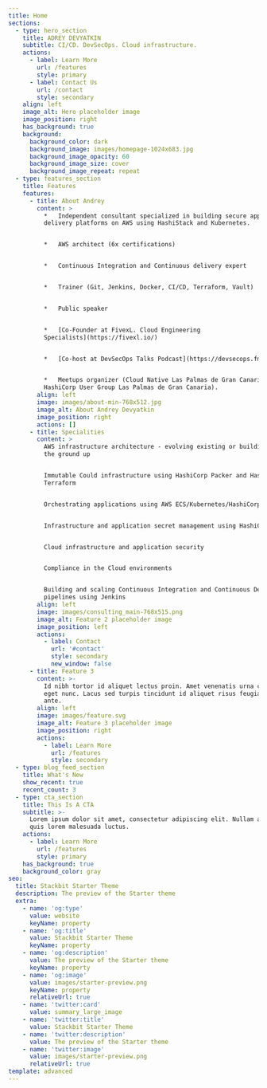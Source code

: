 ```yaml
---
title: Home
sections:
  - type: hero_section
    title: ADREY DEVYATKIN
    subtitle: CI/CD. DevSecOps. Cloud infrastructure.
    actions:
      - label: Learn More
        url: /features
        style: primary
      - label: Contact Us
        url: /contact
        style: secondary
    align: left
    image_alt: Hero placeholder image
    image_position: right
    has_background: true
    background:
      background_color: dark
      background_image: images/homepage-1024x683.jpg
      background_image_opacity: 60
      background_image_size: cover
      background_image_repeat: repeat
  - type: features_section
    title: Features
    features:
      - title: About Andrey
        content: >
          *   Independent consultant specialized in building secure application
          delivery platforms on AWS using HashiStack and Kubernetes.


          *   AWS architect (6x certifications)


          *   Continuous Integration and Continuous delivery expert


          *   Trainer (Git, Jenkins, Docker, CI/CD, Terraform, Vault)


          *   Public speaker


          *   [Co-Founder at FivexL. Cloud Engineering
          Specialists](https://fivexl.io/)


          *   [Co-host at DevSecOps Talks Podcast](https://devsecops.fm/)


          *   Meetups organizer (Cloud Native Las Palmas de Gran Canaria,
          HashiCorp User Group Las Palmas de Gran Canaria).
        align: left
        image: images/about-min-768x512.jpg
        image_alt: About Andrey Devyatkin
        image_position: right
        actions: []
      - title: Specialities
        content: >
          AWS infrastructure architecture - evolving existing or building from
          the ground up


          Immutable Could infrastructure using HashiCorp Packer and HashiCorp
          Terraform


          Orchestrating applications using AWS ECS/Kubernetes/HashiCorp Nomad


          Infrastructure and application secret management using HashiCorp Vault


          Cloud infrastructure and application security


          Compliance in the Cloud environments


          Building and scaling Continuous Integration and Continuous Delivery
          pipelines using Jenkins
        align: left
        image: images/consulting_main-768x515.png
        image_alt: Feature 2 placeholder image
        image_position: left
        actions:
          - label: Contact
            url: '#contact'
            style: secondary
            new_window: false
      - title: Feature 3
        content: >-
          Id nibh tortor id aliquet lectus proin. Amet venenatis urna cursus
          eget nunc. Lacus sed turpis tincidunt id aliquet risus feugiat in
          ante.
        align: left
        image: images/feature.svg
        image_alt: Feature 3 placeholder image
        image_position: right
        actions:
          - label: Learn More
            url: /features
            style: secondary
  - type: blog_feed_section
    title: What's New
    show_recent: true
    recent_count: 3
  - type: cta_section
    title: This Is A CTA
    subtitle: >-
      Lorem ipsum dolor sit amet, consectetur adipiscing elit. Nullam a metus
      quis lorem malesuada luctus.
    actions:
      - label: Learn More
        url: /features
        style: primary
    has_background: true
    background_color: gray
seo:
  title: Stackbit Starter Theme
  description: The preview of the Starter theme
  extra:
    - name: 'og:type'
      value: website
      keyName: property
    - name: 'og:title'
      value: Stackbit Starter Theme
      keyName: property
    - name: 'og:description'
      value: The preview of the Starter theme
      keyName: property
    - name: 'og:image'
      value: images/starter-preview.png
      keyName: property
      relativeUrl: true
    - name: 'twitter:card'
      value: summary_large_image
    - name: 'twitter:title'
      value: Stackbit Starter Theme
    - name: 'twitter:description'
      value: The preview of the Starter theme
    - name: 'twitter:image'
      value: images/starter-preview.png
      relativeUrl: true
template: advanced
---
```

